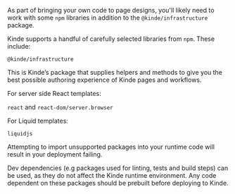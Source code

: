 
As part of bringing your own code to page designs, you'll likely need to work with some `npm` libraries in addition to the `@kinde/infrastructure` package.

Kinde supports a handful of carefully selected libraries from `npm`. These include:

`@kinde/infrastructure`

This is Kinde’s package that supplies helpers and methods to give you the best possible authoring experience of Kinde pages and workflows.

For server side React templates:

`react` and `react-dom/server.browser`

For Liquid templates:

`liquidjs`

Attempting to import unsupported packages into your runtime code will result in your deployment failing.

Dev dependencies (e.g packages used for linting, tests and build steps) can be used, as they do not affect the Kinde runtime environment. Any code dependent on these packages should be prebuilt before deploying to Kinde.
